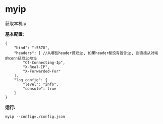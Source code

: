 myip
===

获取本机ip

**基本配置:**

```jsonc
{
    "bind": ":5578",
    "headers": [ //从哪些header提取ip, 如果header都没有包含ip, 则直接从对端的conn获取ip地址
        "Cf-Connecting-Ip",
        "X-Real-IP",
        "X-Forwarded-For"
    ],
    "log_config": {
        "level": "info",
        "console": true
    }
}
```

**运行:**

```shell
myip --config=./config.json
```
